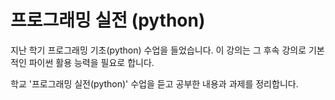 # 프로그래밍 실전 (python)
지난 학기 프로그래밍 기초(python) 수업을 들었습니다. 이 강의는 그 후속 강의로 기본적인 파이썬 활용 능력을 필요로 합니다.

학교 '프로그래밍 실전(python)' 수업을 듣고 공부한 내용과 과제를 정리합니다.
